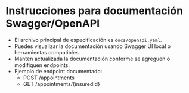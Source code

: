 # Instrucciones para documentación Swagger/OpenAPI

- El archivo principal de especificación es `docs/openapi.yaml`.
- Puedes visualizar la documentación usando Swagger UI local o herramientas compatibles.
- Mantén actualizada la documentación conforme se agreguen o modifiquen endpoints.
- Ejemplo de endpoint documentado:
  - POST /appointments
  - GET /appointments/{insuredId}
